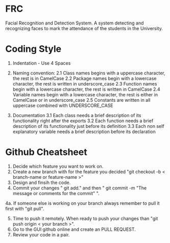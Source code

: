 # FRC
Facial Recognition and Detection System.
A system detecting and recognizing faces to mark the attendance of the students in the University.

# Coding Style 
1. Indentation - Use 4 Spaces
2. Naming convention:
  2.1 Class names begins with a uppercase character, the rest is in CamelCase
  2.2 Package names begin with a lowercase character, the rest is written in underscore_case
  2.3 Function names begin with a lowercase character, the rest is written in CamelCase
  2.4 Variable names begin with a lowercase character, the rest is either in CamelCase or in underscore_case
  2.5 Constants are written in all uppercase combined with UNDERSCORE_CASE

3. Documentation
  3.1 Each class needs a brief description of its functionality right after the exports
  3.2 Each function needs a brief description of its functionality just before its definition
  3.3 Each non self explanatory variable needs a brief description before its declaration

# Github Cheatsheet 

1. Decide which feature you want to work on.
2. Create a new branch with for the feature you decided "git checkout -b < branch-name or feature-name >"
3. Design and finsih the code. 
4. Commit your changes " git add." and then " git commit -m "The message or comments for the commit" ".

4a. If someone else is working on your branch always remember to pull it first with "git pull".

5. Time to push it remotely. When ready to push your changes than "git push origin < your branch >".
6. Go to the GUI github online and create an PULL REQUEST. 
7. Review your code in a pair.


